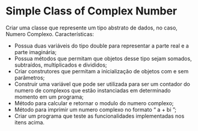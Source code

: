 # Simple Class of Complex Number
Criar uma classe que represente um tipo abstrato de dados, no caso, Numero Complexo. 
Características:
  - Possua duas variáveis do tipo double para representar a parte real e a parte imaginária;
  - Possua métodos que permitam que objetos desse tipo sejam somados, subtraídos, multiplicados e divididos;
  - Criar construtores que permitam a inicialização de objetos com e sem parâmetros;
  - Construir uma variável que pode ser utilizada para ser um contador do numero de complexos que estão instanciadas em determinado momento em um programa;
  - Método para calcular e retornar o modulo do numero complexo;
  - Método para imprimir um numero complexo no formato “ a + bi ”;
  - Criar um programa que teste as funcionalidades implementadas nos itens acima.

  
